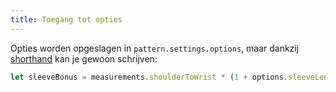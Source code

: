 ```yaml
---
title: Toegang tot opties
---
```


Opties worden opgeslagen in `pattern.settings.options`, maar dankzij [shorthand](/howtos/core/shorthand/) kan je gewoon schrijven:

```js
let sleeveBonus = measurements.shoulderToWrist * (1 + options.sleeveLengthBonus);
```


